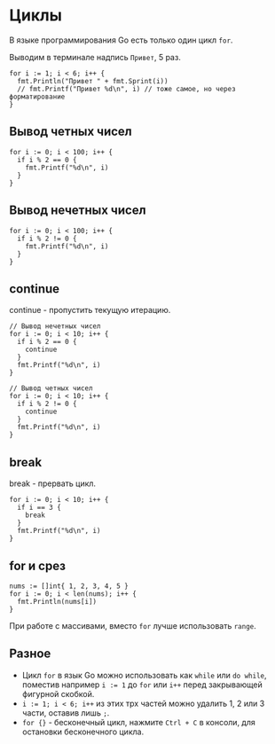 # Циклы
В языке программирования Go есть только один цикл `for`.

Выводим в терминале надпись `Привет`, 5 раз.

    for i := 1; i < 6; i++ {
      fmt.Println("Привет " + fmt.Sprint(i))
      // fmt.Printf("Привет %d\n", i) // тоже самое, но через форматирование
    }

## Вывод четных чисел

    for i := 0; i < 100; i++ {
      if i % 2 == 0 {
        fmt.Printf("%d\n", i)
      } 
    }

## Вывод нечетных чисел

    for i := 0; i < 100; i++ {
      if i % 2 != 0 {
        fmt.Printf("%d\n", i)
      } 
    }

## continue
continue - пропустить текущую итерацию.

    // Вывод нечетных чисел
    for i := 0; i < 10; i++ {
      if i % 2 == 0 {
        continue
      }
      fmt.Printf("%d\n", i)
    }

    // Вывод четных чисел
    for i := 0; i < 10; i++ {
      if i % 2 != 0 {
        continue
      }
      fmt.Printf("%d\n", i)
    }

## break
break - прервать цикл.

    for i := 0; i < 10; i++ {
      if i == 3 {
        break
      }
      fmt.Printf("%d\n", i)
    }

## for и срез

    nums := []int{ 1, 2, 3, 4, 5 }
    for i := 0; i < len(nums); i++ {
      fmt.Println(nums[i])
    }

При работе с массивами, вместо `for` лучше использовать `range`.

## Разное
- Цикл `for` в язык Go можно использовать как `while` или `do while`, поместив например `i := 1` до `for` или `i++` перед закрывающей фигурной скобкой.
- `i := 1; i < 6; i++` из этих трх частей можно удалить 1, 2 или 3 части, оставив лишь `;`.
- `for {}` - бесконечный цикл, нажмите `Ctrl + C` в консоли, для остановки бесконечного цикла.
